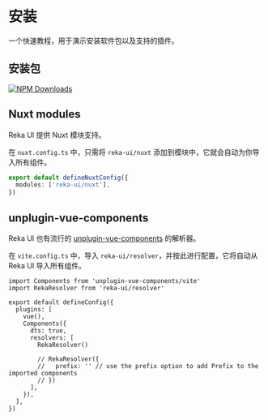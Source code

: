 # 安装

一个快速教程，用于演示安装软件包以及支持的插件。

## 安装包

<a href="https://www.npmjs.com/package/reka-ui" target="__blank"><img alt="NPM Downloads" src="https://img.shields.io/npm/dm/reka-ui?flat&colorA=002438&colorB=41c399"></a>

<InstallationTabs value="reka-ui" />

## Nuxt modules

Reka UI 提供 Nuxt 模块支持。

在 `nuxt.config.ts` 中，只需将 `reka-ui/nuxt` 添加到模块中，它就会自动为你导入所有组件。

```ts
export default defineNuxtConfig({
  modules: ['reka-ui/nuxt'],
})
```

## unplugin-vue-components

Reka UI 也有流行的 [unplugin-vue-components](https://github.com/antfu/unplugin-vue-components) 的解析器。

在 `vite.config.ts` 中，导入 `reka-ui/resolver`，并按此进行配置，它将自动从 Reka UI 导入所有组件。

```ts{2,10  }
import Components from 'unplugin-vue-components/vite'
import RekaResolver from 'reka-ui/resolver'

export default defineConfig({
  plugins: [
    vue(),
    Components({
      dts: true,
      resolvers: [
        RekaResolver()

        // RekaResolver({
        //   prefix: '' // use the prefix option to add Prefix to the imported components
        // })
      ],
    }),
  ],
})
```
